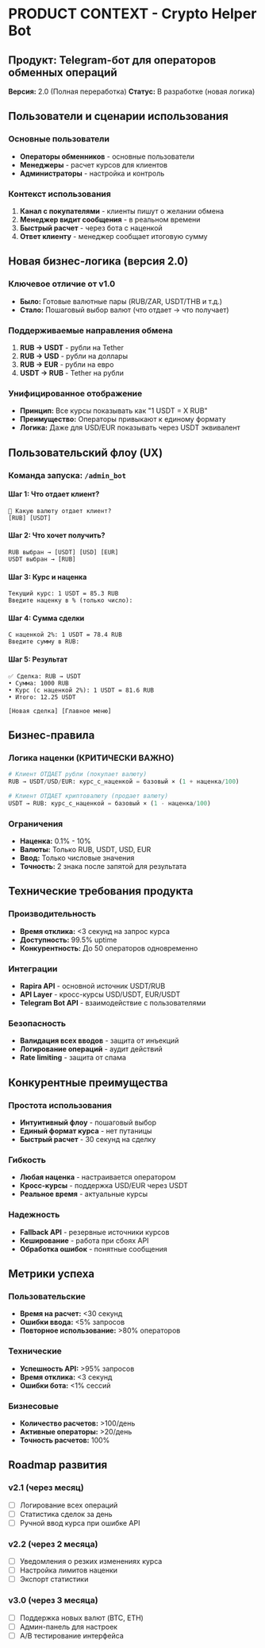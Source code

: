 # PRODUCT CONTEXT - Crypto Helper Bot

## Продукт: Telegram-бот для операторов обменных операций
**Версия:** 2.0 (Полная переработка)
**Статус:** В разработке (новая логика)

## Пользователи и сценарии использования

### Основные пользователи
- **Операторы обменников** - основные пользователи
- **Менеджеры** - расчет курсов для клиентов
- **Администраторы** - настройка и контроль

### Контекст использования
1. **Канал с покупателями** - клиенты пишут о желании обмена
2. **Менеджер видит сообщения** - в реальном времени
3. **Быстрый расчет** - через бота с наценкой
4. **Ответ клиенту** - менеджер сообщает итоговую сумму

## Новая бизнес-логика (версия 2.0)

### Ключевое отличие от v1.0
- **Было:** Готовые валютные пары (RUB/ZAR, USDT/THB и т.д.)
- **Стало:** Пошаговый выбор валют (что отдает → что получает)

### Поддерживаемые направления обмена
1. **RUB → USDT** - рубли на Tether
2. **RUB → USD** - рубли на доллары  
3. **RUB → EUR** - рубли на евро
4. **USDT → RUB** - Tether на рубли

### Унифицированное отображение
- **Принцип:** Все курсы показывать как "1 USDT = X RUB"
- **Преимущество:** Операторы привыкают к единому формату
- **Логика:** Даже для USD/EUR показывать через USDT эквивалент

## Пользовательский флоу (UX)

### Команда запуска: `/admin_bot`

#### Шаг 1: Что отдает клиент?
```
🔄 Какую валюту отдает клиент?
[RUB] [USDT]
```

#### Шаг 2: Что хочет получить?
```
RUB выбран → [USDT] [USD] [EUR]
USDT выбран → [RUB]
```

#### Шаг 3: Курс и наценка
```
Текущий курс: 1 USDT = 85.3 RUB
Введите наценку в % (только число):
```

#### Шаг 4: Сумма сделки
```
С наценкой 2%: 1 USDT = 78.4 RUB  
Введите сумму в RUB:
```

#### Шаг 5: Результат
```
✅ Сделка: RUB → USDT
• Сумма: 1000 RUB
• Курс (с наценкой 2%): 1 USDT = 81.6 RUB  
• Итого: 12.25 USDT

[Новая сделка] [Главное меню]
```

## Бизнес-правила

### Логика наценки (КРИТИЧЕСКИ ВАЖНО)
```python
# Клиент ОТДАЕТ рубли (покупает валюту)
RUB → USDT/USD/EUR: курс_с_наценкой = базовый × (1 + наценка/100)

# Клиент ОТДАЕТ криптовалюту (продает валюту)  
USDT → RUB: курс_с_наценкой = базовый × (1 - наценка/100)
```

### Ограничения
- **Наценка:** 0.1% - 10%
- **Валюты:** Только RUB, USDT, USD, EUR
- **Ввод:** Только числовые значения
- **Точность:** 2 знака после запятой для результата

## Технические требования продукта

### Производительность
- **Время отклика:** <3 секунд на запрос курса
- **Доступность:** 99.5% uptime
- **Конкурентность:** До 50 операторов одновременно

### Интеграции
- **Rapira API** - основной источник USDT/RUB
- **API Layer** - кросс-курсы USD/USDT, EUR/USDT
- **Telegram Bot API** - взаимодействие с пользователями

### Безопасность
- **Валидация всех вводов** - защита от инъекций
- **Логирование операций** - аудит действий
- **Rate limiting** - защита от спама

## Конкурентные преимущества

### Простота использования
- **Интуитивный флоу** - пошаговый выбор
- **Единый формат курса** - нет путаницы
- **Быстрый расчет** - 30 секунд на сделку

### Гибкость
- **Любая наценка** - настраивается оператором
- **Кросс-курсы** - поддержка USD/EUR через USDT
- **Реальное время** - актуальные курсы

### Надежность
- **Fallback API** - резервные источники курсов
- **Кеширование** - работа при сбоях API
- **Обработка ошибок** - понятные сообщения

## Метрики успеха

### Пользовательские
- **Время на расчет:** <30 секунд
- **Ошибки ввода:** <5% запросов  
- **Повторное использование:** >80% операторов

### Технические
- **Успешность API:** >95% запросов
- **Время отклика:** <3 секунд
- **Ошибки бота:** <1% сессий

### Бизнесовые
- **Количество расчетов:** >100/день
- **Активные операторы:** >20/день
- **Точность расчетов:** 100%

## Roadmap развития

### v2.1 (через месяц)
- [ ] Логирование всех операций
- [ ] Статистика сделок за день
- [ ] Ручной ввод курса при ошибке API

### v2.2 (через 2 месяца)
- [ ] Уведомления о резких изменениях курса
- [ ] Настройка лимитов наценки
- [ ] Экспорт статистики

### v3.0 (через 3 месяца)
- [ ] Поддержка новых валют (BTC, ETH)
- [ ] Админ-панель для настроек
- [ ] A/B тестирование интерфейса